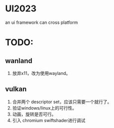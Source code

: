 # UI2023
an ui framework can cross platform 

# TODO:


## wanland
1. 放弃x11，改为使用wayland。

## vulkan
1. 合并两个 descriptor set，应该只需要一个就行了。
2. 验证windows/linux上的可行性。
3. 动画，旋转是否可行。
4. 引入 chromium swiftshader进行调试
